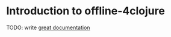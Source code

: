 # Introduction to offline-4clojure

TODO: write [great documentation](http://jacobian.org/writing/great-documentation/what-to-write/)
